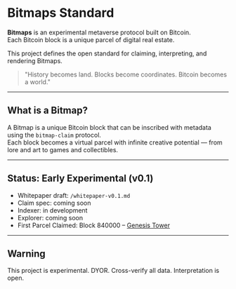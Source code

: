 # Bitmaps Standard

**Bitmaps** is an experimental metaverse protocol built on Bitcoin.  
Each Bitcoin block is a unique parcel of digital real estate.  

This project defines the open standard for claiming, interpreting, and rendering Bitmaps.

> "History becomes land. Blocks become coordinates. Bitcoin becomes a world."

---

## What is a Bitmap?

A Bitmap is a unique Bitcoin block that can be inscribed with metadata using the `bitmap-claim` protocol.  
Each block becomes a virtual parcel with infinite creative potential — from lore and art to games and collectibles.

---

## Status: Early Experimental (v0.1)

- Whitepaper draft: `/whitepaper-v0.1.md`
- Claim spec: coming soon
- Indexer: in development
- Explorer: coming soon
- First Parcel Claimed: Block 840000 – [Genesis Tower](docs/genesis-claims.md)

---

## Warning

This project is experimental. DYOR. Cross-verify all data. Interpretation is open.

